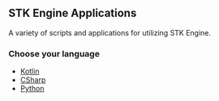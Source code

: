 ## STK Engine Applications

A variety of scripts and applications for utilizing STK Engine.

### Choose your language

* [Kotlin](Kotlin)
* [CSharp](CSharp)
* [Python](Python)